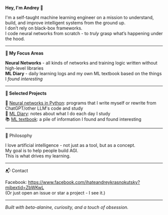 **Hey, I'm Andrey 👋**

I'm a self-taught machine learning engineer on a mission to understand, build, and improve intelligent systems from the ground up.\
I don’t rely on black-box frameworks.\
I code neural networks from scratch - to *truly* grasp what’s happening under the hood.
___
**🧐 My Focus Areas**

**Neural Networks** - all kinds of networks and training logic written without high-level libraries\
**ML Diary** - daily learning logs and my own ML textbook based on the things I *found interesting*
___
**🔧 Selected Projects**

🤖 [Neural networks in Python](https://github.com/ihateandreykrasnokutsky/neural_networks_python): programs that I write myself or rewrite from ChatGPT/other LLM's code and study\
📓 [ML Diary](https://github.com/ihateandreykrasnokutsky/my_ml_notes/blob/main/001.%20ml_diary.md): notes about what I do each day I study\
📚 [ML textbook](https://github.com/ihateandreykrasnokutsky/my_ml_notes/blob/main/002.%20ml_textbook.md): a pile of information I found and found interesting
___
💭 Philosophy

I love artificial intelligence - not just as a tool, but as a concept.\
My goal is to help people build AGI.\
This is what drives my learning.
___
📬 Contact

Facebook: https://www.facebook.com/ihateandreykrasnokutsky?mibextid=ZbWKwL \
(Or just open an issue or star a project - I see it.)

___
*Built with beta-alanine, curiosity, and a touch of obsession.*
